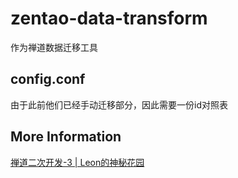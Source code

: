# zentao-data-transform
作为禅道数据迁移工具

## config.conf
由于此前他们已经手动迁移部分，因此需要一份id对照表

## More Information
[禅道二次开发-3 | Leon的神秘花园](http://note.parkzepto.top/2019/01/10/禅道二次开发3/#more "禅道二次开发")
